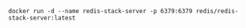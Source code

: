 ``` commandline
docker run -d --name redis-stack-server -p 6379:6379 redis/redis-stack-server:latest
```